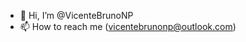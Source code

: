 - 👋 Hi, I’m @VicenteBrunoNP
- 📫 How to reach me (vicentebrunonp@outlook.com)

<!---
VicenteBrunoNP/VicenteBrunoNP is a ✨ special ✨ repository because its `README.md` (this file) appears on your GitHub profile.
You can click the Preview link to take a look at your changes.
--->
